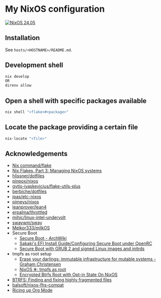 # My NixOS configuration

[![NixOS 24.05](https://img.shields.io/badge/NixOS-v24.05-blue.svg?style=flat-square&logo=NixOS&logoColor=white)](https://nixos.org)

## Installation

See `hosts/<HOSTNAME>/README.md`.

## Development shell

```sh
nix develop
OR
direnv allow
```

## Open a shell with specific packages available

```sh
nix shell "<flake>#<package>"
```

## Locate the package providing a certain file

```sh
nix-locate "<file>"
```

## Acknowledgements

- [Nix command/flake](https://nixos.wiki/wiki/Nix_command/flake)
- [Nix Flakes, Part 3: Managing NixOS systems](https://www.tweag.io/blog/2020-07-31-nixos-flakes/)
- [hlissner/dotfiles](https://github.com/hlissner/dotfiles)
- [pinpox/nixos](https://github.com/pinpox/nixos)
- [gytis-ivaskevicius/flake-utils-plus](https://github.com/gytis-ivaskevicius/flake-utils-plus)
- [berbiche/dotfiles](https://github.com/berbiche/dotfiles)
- [jpas/etc-nixos](https://github.com/jpas/etc-nixos)
- [pimeys/nixos](https://github.com/pimeys/nixos/commit/9c4306ceac36b7f69fd2ea5e2345200d7336be20)
- [leanprover/lean4](https://github.com/leanprover/lean4/blob/master/nix/packages.nix)
- [erpalma/throttled](https://github.com/erpalma/throttled)
- [mihic/linux-intel-undervolt](https://github.com/mihic/linux-intel-undervolt)
- [swaywm/sway](https://github.com/swaywm/sway)
- [Melkor333/milkOS](https://github.com/Melkor333/milkOS)
- Secure Boot
  - [Secure Boot - ArchWiki](https://wiki.archlinux.org/title/Unified_Extensible_Firmware_Interface/Secure_Boot#Using_your_own_keys)
  - [Sakaki's EFI Install Guide/Configuring Secure Boot under OpenRC](https://wiki.gentoo.org/wiki/User:Sakaki/Sakaki%27s_EFI_Install_Guide/Configuring_Secure_Boot_under_OpenRC)
  - [Secure Boot with GRUB 2 and signed Linux images and initrds](https://ruderich.org/simon/notes/secure-boot-with-grub-and-signed-linux-and-initrd)
- tmpfs as root setup
  - [Erase your darlings: immutable infrastructure for mutable systems - Graham Christensen](https://grahamc.com/blog/erase-your-darlings)
  - [NixOS ❄: tmpfs as root](https://elis.nu/blog/2020/05/nixos-tmpfs-as-root/)
  - [Encrypted Btrfs Root with Opt-in State On NixOS](https://mt-caret.github.io/blog/posts/2020-06-29-optin-state.html)
- [BTRFS: Finding and fixing highly fragmented files](https://helmundwalter.de/blog/btrfs-finding-and-fixing-highly-fragmented-files/)
- [balsoft/nixos-fhs-compat](https://github.com/balsoft/nixos-fhs-compat)
- [Ricing up Org Mode](https://lepisma.xyz/2017/10/28/ricing-org-mode/)
